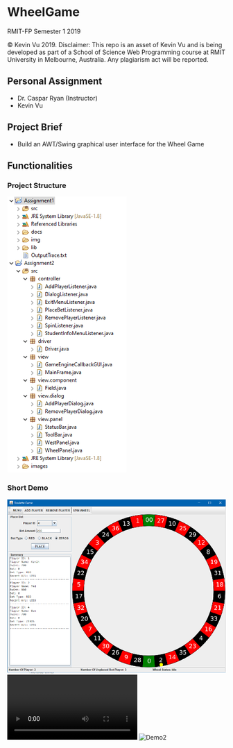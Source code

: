 # WheelGame
RMIT-FP Semester 1 2019 

© Kevin Vu 2019. Disclaimer: This repo is an asset of Kevin Vu and is being developed as part of a School of Science Web Programming course at RMIT University in Melbourne, Australia. Any plagiarism act will be reported.

## Personal Assignment
- Dr. Caspar Ryan (Instructor)
- Kevin Vu

## Project Brief
- Build an AWT/Swing graphical user interface for the Wheel Game 

## Functionalities
### Project Structure
![Structure](./pic/pic2.png)
### Short Demo
![Demo0](./pic/pic1.png)
![Demo1](./pic/video1.mp4)
![Demo2](https://media.giphy.com/media/LT6avmj6Zh0RwD90TW/giphy.gif)
